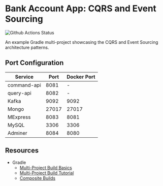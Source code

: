 # Bank Account App: CQRS and Event Sourcing

![Github Actions Status](https://github.com/joseeliaschavez/bank-account-command-api/actions/workflows/gradle.yml/badge.svg?branch=develop&event=push)

An example Gradle multi-project showcasing the CQRS and Event Sourcing architecture patterns.

## Port Configuration

| Service     | Port  | Docker Port |
|-------------|-------|-------------|
| command-api | 8081  | -           |
| query-api   | 8082  | -           |
| Kafka       | 9092  | 9092        |
| Mongo       | 27017 | 27017       |
| MExpress    | 8083  | 8081        |
| MySQL       | 3306  | 3306        |
| Adminer     | 8084  | 8080        |

## Resources

- Gradle
  - [Multi-Project Build Basics](https://docs.gradle.org/current/userguide/intro_multi_project_builds.html)
  - [Multi-Project Build Tutorial](https://docs.gradle.org/current/userguide/partr3_multi_project_builds.html)
  - [Composite Builds](https://docs.gradle.org/current/userguide/composite_builds.html)
